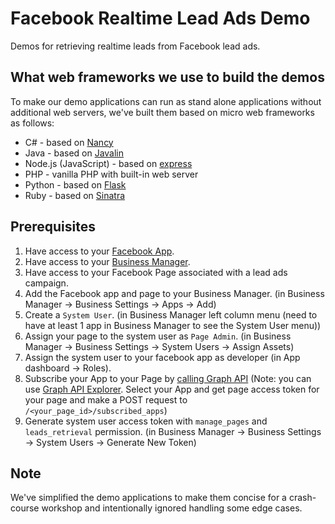 # Facebook Realtime Lead Ads Demo

Demos for retrieving realtime leads from Facebook lead ads.

## What web frameworks we use to build the demos

To make our demo applications can run as stand alone applications without additional web servers, we've built them based on micro web frameworks as follows:

* C# - based on [Nancy](https://github.com/NancyFx/Nancy)
* Java - based on [Javalin](https://github.com/tipsy/javalin)
* Node.js (JavaScript) - based on [express](https://github.com/expressjs/express)
* PHP - vanilla PHP with built-in web server
* Python - based on [Flask](https://github.com/pallets/flask)
* Ruby - based on [Sinatra](https://github.com/sinatra/sinatra)

## Prerequisites

1. Have access to your [Facebook App](httsp://developers.facebook.com/apps).
2. Have access to your [Business Manager](https://business.facebook.com/select/).
3. Have access to your Facebook Page associated with a lead ads campaign.
4. Add the Facebook app and page to your Business Manager. (in Business Manager -> Business Settings -> Apps -> Add)
5. Create a `System User`. (in Business Manager left column menu (need to have at least 1 app in Business Manager to see the System User menu))
6. Assign your page to the system user as `Page Admin`. (in Business Manager -> Business Settings -> System Users -> Assign Assets)
7. Assign the system user to your facebook app as developer (in App dashboard -> Roles).
8. Subscribe your App to your Page by [calling Graph API](https://developers.facebook.com/docs/graph-api/reference/page/subscribed_apps) (Note: you can use [Graph API Explorer](https://developers.facebook.com/tools/explorer/). Select your App and get page access token for your page and make a POST request to `/<your_page_id>/subscribed_apps`)
9. Generate system user access token with `manage_pages` and `leads_retrieval` permission. (in Business Manager -> Business Settings -> System Users -> Generate New Token)

## Note

We've simplified the demo applications to make them concise for a crash-course workshop and intentionally ignored handling some edge cases.
